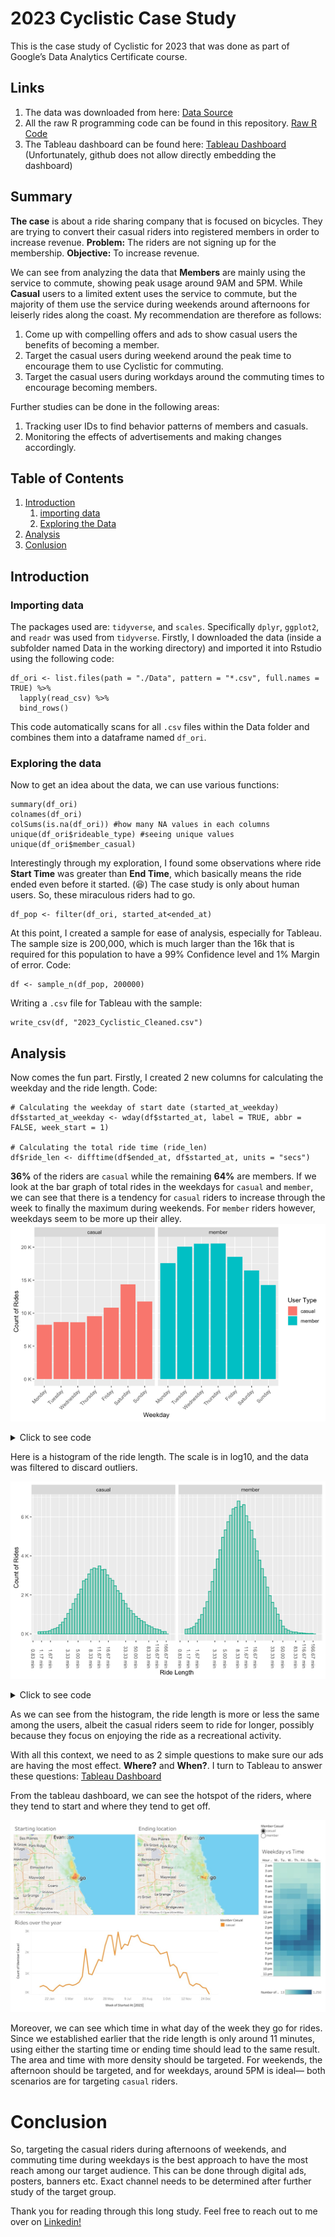 # 2023 Cyclistic Case Study

This is the case study of Cyclistic for 2023 that was done as part of Google’s Data Analytics Certificate course.
## Links
1. The data was downloaded from here: [Data Source](https://divvy-tripdata.s3.amazonaws.com/index.html)
2. All the raw R programming code can be found in this repository. [Raw R Code](https://github.com/mangonerd/2023-cyclistic-case/blob/main/raw_r_code.R)
3. The Tableau dashboard can be found here: [Tableau Dashboard](https://public.tableau.com/shared/J554PR5P6) (Unfortunately, github does not allow directly embedding the dashboard)
## Summary
**The case** is about a ride sharing company that is focused on bicycles. They are trying to convert their casual riders into registered members in order to increase revenue.
**Problem:** The riders are not signing up for the membership.
**Objective:** To increase revenue.

We can see from analyzing the data that **Members** are mainly using the service to commute, showing peak usage around 9AM and 5PM. While **Casual** users to a limited extent uses the service to commute, but the majority of them use the service during weekends around afternoons for leiserly rides along the coast. My recommendation are therefore as follows:
1. Come up with compelling offers and ads to show casual users the benefits of becoming a member.
2. Target the casual users during weekend around the peak time to encourage them to use Cyclistic for commuting.
3. Target the casual users during workdays around the commuting times to encourage becoming members.

Further studies can be done in the following areas:
1. Tracking user IDs to find behavior patterns of members and casuals.
2. Monitoring the effects of advertisements and making changes accordingly.

## Table of Contents

1.  [Introduction](#introduction)
    1. [importing data](#importing-data)
    2. [Exploring the Data](#exploring-the-data)
2. [Analysis](#analysis)
3. [Conlusion](#conclusion)

## Introduction

### Importing data
The packages used are: `tidyverse`, and `scales`. Specifically `dplyr`, `ggplot2`, and `readr` was used from `tidyverse`. 
Firstly, I downloaded the data (inside a subfolder named Data in the working directory) and imported it into Rstudio using the following code:
```{r import files}
df_ori <- list.files(path = "./Data", pattern = "*.csv", full.names = TRUE) %>%
  lapply(read_csv) %>%
  bind_rows()
```
This code automatically scans for all `.csv` files within the Data folder and combines them into a dataframe named `df_ori`.

### Exploring the data
Now to get an idea about the data, we can use various functions:
``` {r getting an idea of the data}
summary(df_ori)
colnames(df_ori)
colSums(is.na(df_ori)) #how many NA values in each columns
unique(df_ori$rideable_type) #seeing unique values
unique(df_ori$member_casual)
```
Interestingly through my exploration, I found some observations where ride **Start Time** was greater than **End Time**, which basically means the ride ended even before it started. (😆)
The case study is only about human users. So, these miraculous riders had to go.
```
df_pop <- filter(df_ori, started_at<ended_at)
```

At this point, I created a sample for ease of analysis, especially for Tableau. The sample size is 200,000, which is much larger than the 16k that is required for this population to have a 99% Confidence level and 1% Margin of error.
Code:
```
df <- sample_n(df_pop, 200000)
```

Writing a `.csv` file for Tableau with the sample:
```
write_csv(df, "2023_Cyclistic_Cleaned.csv")
```

## Analysis
Now comes the fun part. Firstly, I created 2 new columns for calculating the weekday and the ride length.
Code:
```
# Calculating the weekday of start date (started_at_weekday)
df$started_at_weekday <- wday(df$started_at, label = TRUE, abbr = FALSE, week_start = 1)

# Calculating the total ride time (ride_len)
df$ride_len <- difftime(df$ended_at, df$started_at, units = "secs")
```

**36%** of the riders are `casual` while the remaining **64%** are members. If we look at the bar graph of total rides in the weekdays for `casual` and `member`, we can see that there is a tendency for `casual` riders to increase through the week to finally the maximum during weekends. For `member` riders however, weekdays seem to be more up their alley.
![Rider weekday](plots/rides_weekdays.png)
<details>
  <summary>Click to see code</summary>
  
```{r generating plot rides weekdays}
#Calculating percentage of membership
df %>% 
  group_by(member_casual) %>%
  summarise(count = n()) %>% 
  mutate(per = 100*count/sum(count))

#generating the graph
df %>% 
  ggplot() +
  geom_bar(aes(started_at_weekday, fill = member_casual))+
  facet_wrap(~member_casual)+
  scale_y_continuous(labels = unit_format(unit = "K", scale = 1e-3))+
  theme(axis.text.x = element_text(angle = 45, hjust = 1))+
  labs(x = "Weekday", y = "Count of Rides", fill = "User Type")
```
</details>


Here is a histogram of the ride length. The scale is in log10, and the data was filtered to discard outliers.

![Ride Length](plots/ride_length.png)
<details>
  <summary>Click to see code</summary>
```{r generating histogram of ride length}
 df %>%
  filter(ride_len < 10000 & ride_len > 60) %>% # Filtering out extremes
  ggplot() +
  geom_histogram(aes(x=as.numeric(ride_len)), bins = 50, fill = "#00aa8855", color = "#00aa88")+
  facet_wrap(~member_casual)+
  scale_y_continuous(labels = unit_format(unit = "K", scale = 1e-3))+
  scale_x_log10(labels = unit_format(unit = "min", scale = 1/60), n.breaks = 15)+
  theme(axis.text.x = element_text(angle = -90, hjust = 1, vjust = 0.5))+
  labs(x = "Ride Length", y = "Count of Rides")
```
</details>

As we can see from the histogram, the ride length is more or less the same among the users, albeit the casual riders seem to ride for longer, possibly because they focus on enjoying the ride as a recreational activity.

With all this context, we need to as 2 simple questions to make sure our ads are having the most effect. **Where?** and **When?**. I turn to Tableau to answer these questions: [Tableau Dashboard](https://public.tableau.com/shared/J554PR5P6)

From the tableau dashboard, we can see the hotspot of the riders, where they tend to start and where they tend to get off.

![Tableau Dashboard](plots/tableau_dash.jpeg)

Moreover, we can see which time in what day of the week they go for rides. Since we established earlier that the ride length is only around 11 minutes, using either the starting time or ending time should lead to the same result.
The area and time with more density should be targeted. For weekends, the afternoon should be targeted, and for weekdays, around 5PM is ideal— both scenarios are for targeting `casual` riders.

# Conclusion
So, targeting the casual riders during afternoons of weekends, and commuting time during weekdays is the best approach to have the most reach among our target audience. This can be done through digital ads, posters, banners etc. Exact channel needs to be determined after further study of the target group.



Thank you for reading through this long study. Feel free to reach out to me over on [Linkedin!](https://www.linkedin.com/in/mirzaangon/)